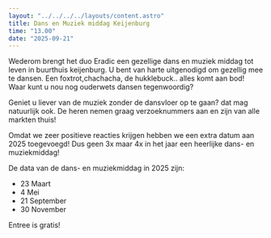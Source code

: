 ```yaml
---
layout: "../../../../layouts/content.astro"
title: Dans en Muziek middag Keijenburg
time: "13.00"
date: "2025-09-21"
---
```


Wederom brengt het duo Eradic een gezellige dans en muziek middag tot leven in buurthuis keijenburg.
U bent van harte uitgenodigd om gezellig mee te dansen. Een foxtrot,chachacha, de hukklebuck.. alles komt aan bod!
Waar kunt u nou nog ouderwets dansen tegenwoordig?

Geniet u liever van de muziek zonder de dansvloer op te gaan? dat mag natuurlijk ook.
De heren nemen graag verzoeknummers aan en zijn van alle markten thuis!

Omdat we zeer positieve reacties krijgen hebben we een extra datum aan 2025 toegevoegd! 
Dus geen 3x maar 4x in het jaar een heerlijke dans- en muziekmiddag!

De data van de dans- en muziekmiddag in 2025 zijn:
- 23 Maart
- 4 Mei
- 21 September
- 30 November

Entree is gratis!
